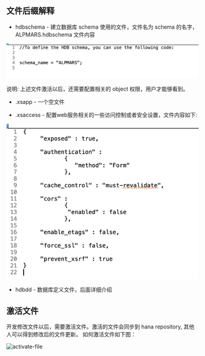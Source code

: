 ## 文件后缀解释
* hdbschema - 建立数据库 schema 使用的文件，文件名为 schema 的名字，ALPMARS.hdbschema 文件内容

![ALPMARS.hdbschema](./images/alpmars-hdbschema.png)

说明: 上述文件激活以后，还需要配置相关的 object 权限，用户才能够看到。

* .xsapp - 一个空文件

* .xsaccess - 配置web服务相关的一些访问控制或者安全设置，文件内容如下:

![.xsaccess](./images/xsaccess.png)

* hdbdd - 数据库定义文件，后面详细介绍

## 激活文件
开发修改文件以后，需要激活文件。激活的文件会同步到 hana repository, 其他人可以得到修改后的文件更新。
如何激活文件如下图：

![activate-file](./images/activate-file.png)


